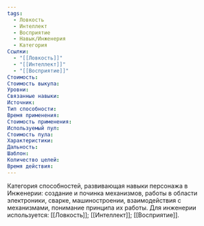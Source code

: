 ```yaml
---
tags:
  - Ловкость
  - Интеллект
  - Восприятие
  - Навык/Инженерия
  - Категория
Ссылки:
  - "[[Ловкость]]"
  - "[[Интеллект]]"
  - "[[Восприятие]]"
Стоимость:
Стоимость выкупа:
Уровни:
Связанные навыки:
Источник:
Тип способности:
Время применения:
Стоимость применения:
Используемый пул:
Стоимость пула:
Характеристики:
Дальность:
Шаблон:
Количество целей:
Время действия:
---
```

Категория способностей, развивающая навыки персонажа в Инженерии: создание и починка механизмов, работы в области электроники, сварке, машиностроении, взаимодействия с механизмами, понимание принципа их работы. Для инженерии используется: [[Ловкость]]; [[Интеллект]]; [[Восприятие]]. 